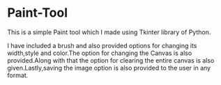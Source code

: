 # Paint-Tool

This is a simple Paint tool which I made using Tkinter library of Python.

I have included a brush and also provided options for changing its width,style and color.The option for changing the Canvas is also provided.Along with that the option for clearing the entire canvas is also given.Lastly,saving the image option is also provided to the user in any format.
